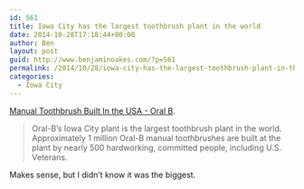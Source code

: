 ```yaml
---
id: 561
title: Iowa City has the largest toothbrush plant in the world
date: 2014-10-28T17:18:44+00:00
author: Ben
layout: post
guid: http://www.benjaminoakes.com/?p=561
permalink: /2014/10/28/iowa-city-has-the-largest-toothbrush-plant-in-the-world/
categories:
  - Iowa City
---
```

[Manual Toothbrush Built In the USA - Oral B](http://www.oralb.com/oralbusa).

> Oral-B&#8217;s Iowa City plant is the largest toothbrush plant in the world. Approximately 1 million Oral-B manual toothbrushes are built at the plant by nearly 500 hardworking, committed people, including U.S. Veterans.

Makes sense, but I didn&#8217;t know it was the biggest.